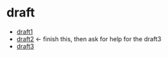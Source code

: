 # draft

- [draft1](draft1)
- [draft2](draft2) <- finish this, then ask for help for the draft3
- [draft3](draft3)
